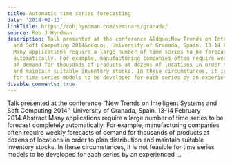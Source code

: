 ```yaml
---
title: Automatic time series forecasting
date: '2014-02-13'
linkTitle: https://robjhyndman.com/seminars/granada/
source: Rob J Hyndman
description: Talk presented at the conference &ldquo;New Trends on Intelligent Systems
  and Soft Computing 2014&rdquo;, University of Granada, Spain. 13-14 February 2014.Abstract
  Many applications require a large number of time series to be forecast completely
  automatically. For example, manufacturing companies often require weekly forecasts
  of demand for thousands of products at dozens of locations in order to plan distribution
  and maintain suitable inventory stocks. In these circumstances, it is not feasible
  for time series models to be developed for each series by an experienced ...
disable_comments: true
---
```

Talk presented at the conference &ldquo;New Trends on Intelligent Systems and Soft Computing 2014&rdquo;, University of Granada, Spain. 13-14 February 2014.Abstract Many applications require a large number of time series to be forecast completely automatically. For example, manufacturing companies often require weekly forecasts of demand for thousands of products at dozens of locations in order to plan distribution and maintain suitable inventory stocks. In these circumstances, it is not feasible for time series models to be developed for each series by an experienced ...
